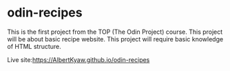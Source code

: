 # odin-recipes

This is the first project from the TOP (The Odin Project) course. This project will be about basic recipe website. This project will require basic knowledge of HTML structure.

Live site:https://AlbertKyaw.github.io/odin-recipes